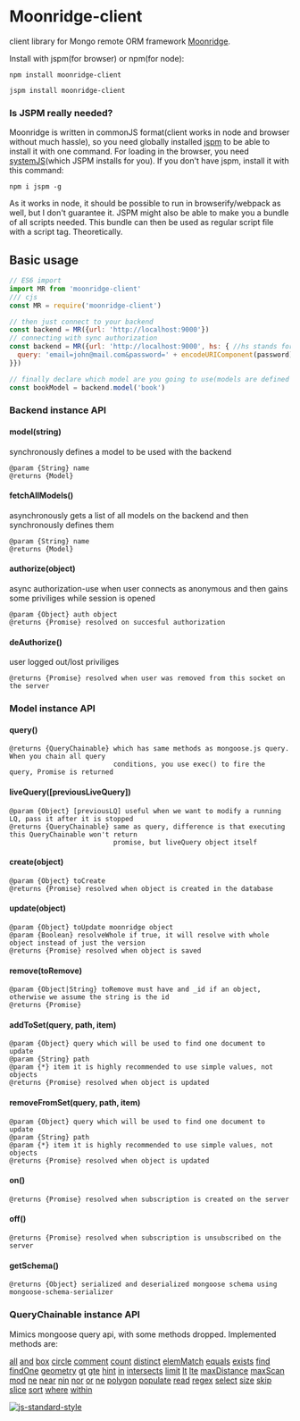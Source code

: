 # Moonridge-client
client library for Mongo remote ORM framework [Moonridge](https://github.com/capaj/Moonridge).

Install with jspm(for browser) or npm(for node):

```
npm install moonridge-client

jspm install moonridge-client
```
### Is JSPM really needed?

Moonridge is written in commonJS format(client works in node and browser without much hassle), so you need globally installed [jspm](https://github.com/jspm/jspm-cli) to be able to install it with one command. For loading in the browser, you need [systemJS](https://github.com/systemjs/systemjs)(which JSPM installs for you).
If you don't have jspm, install it with this command:

    npm i jspm -g

As it works in node, it should be possible to run in browserify/webpack as well, but I don't guarantee it. JSPM might also be able to make you a bundle of all scripts needed. This bundle can then be used as regular script file with a script tag. Theoretically.

## Basic usage

```javascript
// ES6 import
import MR from 'moonridge-client'
/// cjs
const MR = require('moonridge-client')

// then just connect to your backend
const backend = MR({url: 'http://localhost:9000'})
// connecting with sync authorization
const backend = MR({url: 'http://localhost:9000', hs: { //hs stands for handshake(is passed to socket.io's connect method)
  query: 'email=john@mail.com&password=' + encodeURIComponent(password)
}})

// finally declare which model are you going to use(models are defined with schemas on the backend)
const bookModel = backend.model('book')
```

### Backend instance API
#### model(string)
synchronously defines a model to be used with the backend
```
@param {String} name
@returns {Model}
```
#### fetchAllModels()
asynchronously gets a list of all models on the backend and then synchronously defines them
```
@param {String} name
@returns {Model}
```
#### authorize(object)
async authorization-use when user connects as anonymous and then gains some priviliges while session is opened
```
@param {Object} auth object
@returns {Promise} resolved on succesful authorization
```
#### deAuthorize()
user logged out/lost priviliges
```
@returns {Promise} resolved when user was removed from this socket on the server
```

### Model instance API
#### query()
```
@returns {QueryChainable} which has same methods as mongoose.js query. When you chain all query
                          conditions, you use exec() to fire the query, Promise is returned
```
#### liveQuery([previousLiveQuery])
```
@param {Object} [previousLQ] useful when we want to modify a running LQ, pass it after it is stopped
@returns {QueryChainable} same as query, difference is that executing this QueryChainable won't return
                          promise, but liveQuery object itself
```
#### create(object)
```
@param {Object} toCreate
@returns {Promise} resolved when object is created in the database
```
#### update(object)
```
@param {Object} toUpdate moonridge object
@param {Boolean} resolveWhole if true, it will resolve with whole object instead of just the version
@returns {Promise} resolved when object is saved
```
#### remove(toRemove)
```
@param {Object|String} toRemove must have and _id if an object, otherwise we assume the string is the id
@returns {Promise}
```
#### addToSet(query, path, item)
```
@param {Object} query which will be used to find one document to update
@param {String} path
@param {*} item it is highly recommended to use simple values, not objects
@returns {Promise} resolved when object is updated
```
#### removeFromSet(query, path, item)
```
@param {Object} query which will be used to find one document to update
@param {String} path
@param {*} item it is highly recommended to use simple values, not objects
@returns {Promise} resolved when object is updated
```
#### on()
```
@returns {Promise} resolved when subscription is created on the server
```
#### off()
```
@returns {Promise} resolved when subscription is unsubscribed on the server
```
#### getSchema()
```
@returns {Object} serialized and deserialized mongoose schema using mongoose-schema-serializer
```

### QueryChainable instance API
Mimics mongoose query api, with some methods dropped. Implemented methods are:

[all](http://mongoosejs.com/docs/api.html#query_Query-all)
[and](http://mongoosejs.com/docs/api.html#query_Query-and)
[box](http://mongoosejs.com/docs/api.html#query_Query-box)
[circle](http://mongoosejs.com/docs/api.html#query_Query-circle)
[comment](http://mongoosejs.com/docs/api.html#query_Query-comment)
[count](http://mongoosejs.com/docs/api.html#query_Query-count)
[distinct](http://mongoosejs.com/docs/api.html#query_Query-distinct)
[elemMatch](http://mongoosejs.com/docs/api.html#query_Query-elemMatch)
[equals](http://mongoosejs.com/docs/api.html#query_Query-equals)
[exists](http://mongoosejs.com/docs/api.html#query_Query-exists)
[find](http://mongoosejs.com/docs/api.html#query_Query-find)
[findOne](http://mongoosejs.com/docs/api.html#query_Query-findOne)
[geometry](http://mongoosejs.com/docs/api.html#query_Query-geometry)
[gt](http://mongoosejs.com/docs/api.html#query_Query-gt)
[gte](http://mongoosejs.com/docs/api.html#query_Query-gte)
[hint](http://mongoosejs.com/docs/api.html#query_Query-hint)
[in](http://mongoosejs.com/docs/api.html#query_Query-in)
[intersects](http://mongoosejs.com/docs/api.html#query_Query-intersects)
[limit](http://mongoosejs.com/docs/api.html#query_Query-limit)
[lt](http://mongoosejs.com/docs/api.html#query_Query-lt)
[lte](http://mongoosejs.com/docs/api.html#query_Query-lte)
[maxDistance](http://mongoosejs.com/docs/api.html#query_Query-maxDistance)
[maxScan](http://mongoosejs.com/docs/api.html#query_Query-maxScan)
[mod](http://mongoosejs.com/docs/api.html#query_Query-mod)
[ne](http://mongoosejs.com/docs/api.html#query_Query-ne)
[near](http://mongoosejs.com/docs/api.html#query_Query-near)
[nin](http://mongoosejs.com/docs/api.html#query_Query-nin)
[nor](http://mongoosejs.com/docs/api.html#query_Query-nor)
[or](http://mongoosejs.com/docs/api.html#query_Query-or)
[ne](http://mongoosejs.com/docs/api.html#query_Query-ne)
[polygon](http://mongoosejs.com/docs/api.html#query_Query-polygon)
[populate](http://mongoosejs.com/docs/api.html#query_Query-populate)
[read](http://mongoosejs.com/docs/api.html#query_Query-read)
[regex](http://mongoosejs.com/docs/api.html#query_Query-regex)
[select](http://mongoosejs.com/docs/api.html#query_Query-select)
[size](http://mongoosejs.com/docs/api.html#query_Query-size)
[skip](http://mongoosejs.com/docs/api.html#query_Query-skip)
[slice](http://mongoosejs.com/docs/api.html#query_Query-slice)
[sort](http://mongoosejs.com/docs/api.html#query_Query-sort)
[where](http://mongoosejs.com/docs/api.html#query_Query-where)
[within](http://mongoosejs.com/docs/api.html#query_Query-within)

[![js-standard-style](https://cdn.rawgit.com/feross/standard/master/badge.svg)](https://github.com/feross/standard)
